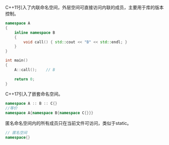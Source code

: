 C++11引入了内联命名空间，外层空间可直接访问内联的成员，主要用于库的版本控制。

```cpp
namespace A
{
    inline namespace B
    {
        void call() { std::cout << "B" << std::endl; }
    }
}

int main()
{
    A::call();    // B
    
    return 0;
}
```

C++17引入了嵌套命名空间。

```cpp
namespace A :: B :: C{}
//等价
namespace A{namespace B{namespace C{}}}
```

匿名命名空间内的所有成员只在当前文件可访问，类似于static。

```cpp
// 匿名空间
namespace{}
```

